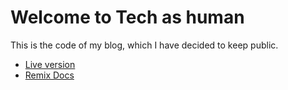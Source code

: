 # Welcome to Tech as human

This is the code of my blog, which I have decided to keep public.

- [Live version](https://techashuman.com)
- [Remix Docs](https://remix.run/docs)
